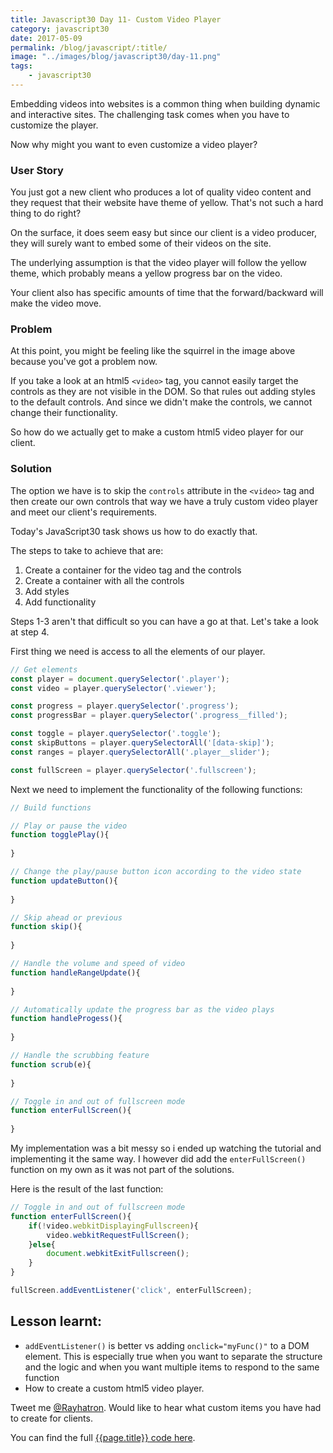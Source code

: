 ```yaml
--- 
title: Javascript30 Day 11- Custom Video Player
category: javascript30
date: 2017-05-09
permalink: /blog/javascript/:title/
image: "../images/blog/javascript30/day-11.png"
tags: 
    - javascript30
---
```


Embedding videos into websites is a common thing when building dynamic and interactive sites. The challenging task comes when you have to customize the player.
<!--more-->

Now why might you want to even customize a video player? 

### User Story

You just got a new client who produces a lot of quality video content and they request that their website have theme of yellow. That's not such a hard thing to do right? 

On the surface, it does seem easy but since our client is a video producer, they will surely want to embed some of their videos on the site.

The underlying assumption is that the video player will follow the yellow theme, which probably means a yellow progress bar on the video. 

Your client also has specific amounts of time that the forward/backward will make the video move. 

### Problem

At this point, you might be feeling like the squirrel in the image above because you've got a problem now. 

If you take a look at an html5 `<video>` tag, you cannot easily target the controls as they are not visible in the DOM. So that rules out adding styles to the default controls. And since we didn't make the controls, we cannot change their functionality.

So how do we actually get to make a custom html5 video player for our client.

### Solution 

The option we have is to skip the `controls` attribute in the `<video>` tag and then create our own controls that way we have a truly custom video player and meet our client's requirements. 

Today's JavaScript30 task shows us how to do exactly that. 

 The steps to take to achieve that are:

 1. Create a container for the video tag and the controls
 2. Create a container with all the controls
 3. Add styles
 4. Add functionality

 Steps 1-3 aren't that difficult so you can have a go at that. Let's take a look at step 4.

 First thing we need is access to all the elements of our player.

 ```javascript
// Get elements
const player = document.querySelector('.player');
const video = player.querySelector('.viewer');

const progress = player.querySelector('.progress');
const progressBar = player.querySelector('.progress__filled');

const toggle = player.querySelector('.toggle');
const skipButtons = player.querySelectorAll('[data-skip]');
const ranges = player.querySelectorAll('.player__slider');

const fullScreen = player.querySelector('.fullscreen');
 ```
 Next we need to implement the functionality of the following functions: 

 ```javascript
// Build functions

// Play or pause the video
function togglePlay(){
    
}

// Change the play/pause button icon according to the video state
function updateButton(){
    
}

// Skip ahead or previous
function skip(){
    
}

// Handle the volume and speed of video
function handleRangeUpdate(){
   
}

// Automatically update the progress bar as the video plays
function handleProgess(){
    
}

// Handle the scrubbing feature
function scrub(e){
    
}

// Toggle in and out of fullscreen mode
function enterFullScreen(){
    
}
 ```
My implementation was a bit messy so i ended up watching the tutorial and implementing it the same way. I however did add the `enterFullScreen()` function on my own as it was not part of the solutions. 

Here is the result of the last function: 

```javascript
// Toggle in and out of fullscreen mode
function enterFullScreen(){
    if(!video.webkitDisplayingFullscreen){
        video.webkitRequestFullScreen();
    }else{
        document.webkitExitFullscreen();
    }
}

fullScreen.addEventListener('click', enterFullScreen);
```

## Lesson learnt:

- `addEventListener()` is better vs adding `onclick="myFunc()"` to a DOM element. This is especially true when you want to separate the structure and the logic and when you want multiple items to respond to the same function
- How to create a custom html5 video player.

Tweet me <a href="https://twitter.com/{{site.twitter_username}}" target="_blank" title="Rayhatron Web developer twitter">@Rayhatron</a>. Would like to hear what custom items you have had to create for clients.

You can find the full <a href="https://github.com/Rayhatron/Exploring-Javascript/tree/master/11-custom-html5-video-player" target="_blank" title="{{page.title}} Github repo">{{page.title}} code here</a>.
